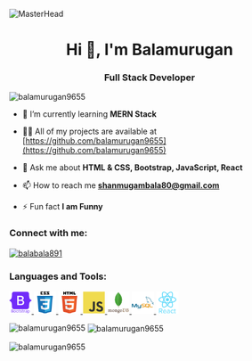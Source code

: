 ![MasterHead](https:/github.com/balamurugan9655/balamurugan9655/blob/main/home-gif.gif)

<h1 align="center">Hi 👋, I'm Balamurugan</h1>
<h3 align="center">Full Stack Developer</h3>

<p align="left"> <img src="https://komarev.com/ghpvc/?username=balamurugan9655&label=Profile%20views&color=0e75b6&style=flat" alt="balamurugan9655" /> </p>

- 🌱 I’m currently learning **MERN Stack**

- 👨‍💻 All of my projects are available at [https://github.com/balamurugan9655](https://github.com/balamurugan9655)

- 💬 Ask me about **HTML & CSS, Bootstrap, JavaScript, React**

- 📫 How to reach me **shanmugambala80@gmail.com**

- ⚡ Fun fact **I am Funny**

<h3 align="left">Connect with me:</h3>
<p align="left">
<a href="https://instagram.com/balabala891" target="blank"><img align="center" src="https://raw.githubusercontent.com/rahuldkjain/github-profile-readme-generator/master/src/images/icons/Social/instagram.svg" alt="balabala891" height="30" width="40" /></a>
</p>

<h3 align="left">Languages and Tools:</h3>
<p align="left"> <a href="https://getbootstrap.com" target="_blank" rel="noreferrer"> <img src="https://raw.githubusercontent.com/devicons/devicon/master/icons/bootstrap/bootstrap-plain-wordmark.svg" alt="bootstrap" width="40" height="40"/> </a> <a href="https://www.w3schools.com/css/" target="_blank" rel="noreferrer"> <img src="https://raw.githubusercontent.com/devicons/devicon/master/icons/css3/css3-original-wordmark.svg" alt="css3" width="40" height="40"/> </a> <a href="https://www.w3.org/html/" target="_blank" rel="noreferrer"> <img src="https://raw.githubusercontent.com/devicons/devicon/master/icons/html5/html5-original-wordmark.svg" alt="html5" width="40" height="40"/> </a> <a href="https://developer.mozilla.org/en-US/docs/Web/JavaScript" target="_blank" rel="noreferrer"> <img src="https://raw.githubusercontent.com/devicons/devicon/master/icons/javascript/javascript-original.svg" alt="javascript" width="40" height="40"/> </a> <a href="https://www.mongodb.com/" target="_blank" rel="noreferrer"> <img src="https://raw.githubusercontent.com/devicons/devicon/master/icons/mongodb/mongodb-original-wordmark.svg" alt="mongodb" width="40" height="40"/> </a> <a href="https://www.mysql.com/" target="_blank" rel="noreferrer"> <img src="https://raw.githubusercontent.com/devicons/devicon/master/icons/mysql/mysql-original-wordmark.svg" alt="mysql" width="40" height="40"/> </a> <a href="https://reactjs.org/" target="_blank" rel="noreferrer"> <img src="https://raw.githubusercontent.com/devicons/devicon/master/icons/react/react-original-wordmark.svg" alt="react" width="40" height="40"/> </a> </p>

<p><img align="left" src="https://github-readme-stats.vercel.app/api/top-langs?username=balamurugan9655&show_icons=true&locale=en&layout=compact" alt="balamurugan9655" /></p>

<p>&nbsp;<img align="center" src="https://github-readme-stats.vercel.app/api?username=balamurugan9655&show_icons=true&locale=en" alt="balamurugan9655" /></p>

<p><img align="center" src="https://github-readme-streak-stats.herokuapp.com/?user=balamurugan9655&" alt="balamurugan9655" /></p>

